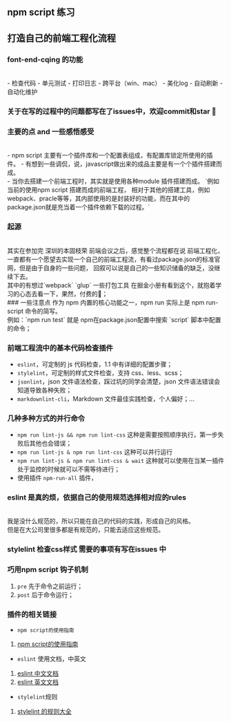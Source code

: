 ## npm script 练习
## 打造自己的前端工程化流程

### font-end-cqing 的功能
<br>
- 检查代码
- 单元测试
- 打印日志
- 跨平台（win、mac）
- 美化log
- 自动刷新
- 自动化维护

### 关于在写的过程中的问题都写在了issues中，欢迎commit和star 💯

### 主要的点 and 一些感悟感受
<br>
- npm script 主要有一个插件库和一个配置表组成，有配置库锁定所使用的插件。
- 有想到一些调侃，说，javascript做出来的成品主要是有一个个插件搭建而成。
<br>
- 当你去搭建一个前端工程时，其实就是使用各种module 插件搭建而成。
`例如当前的使用npm script 搭建而成的前端工程， 相对于其他的搭建工具，例如webpack、pracle等等，其内部使用的是封装好的功能，而在其中的package.json就是充当着一个插件依赖下载的过程。`


### 起源
<br>
其实在参加完 深圳的本固枝荣 前端会议之后，感觉整个流程都在说 前端工程化，
一直都有一个愿望去实现一个自己的前端工程流，有看过package.json的标准官网，但是由于自身的一些问题，
回叙可以说是自己的一些知识储备的缺乏，没继续下去。
<br>
其中的有想过`webpack` `glup` 一些打包工具 
在掘金小册有看到这个，就抱着学习的心态去看一下，果然，付费的💯；
<br>
### 一些注意点
作为 npm 内置的核心功能之一，npm run 实际上是 npm run-script 命令的简写。<br>
例如：`npm run test`
就是 npm在package.json配置中搜索 `script` 脚本中配置的命令；


### 前端工程流中的基本代码检查插件
- `eslint`，可定制的 js 代码检查，1.1 中有详细的配置步骤；
- `stylelint`，可定制的样式文件检查，支持 css、less、scss；
- `jsonlint`，json 文件语法检查，踩过坑的同学会清楚，json 文件语法错误会知道导致各种失败；
- `markdownlint-cli`，Markdown 文件最佳实践检查，个人偏好；...


### 几种多种方式的并行命令
- `npm run lint-js && npm run lint-css` 这种是需要按照顺序执行，第一步失败后其他也会错误；
- `npm run lint-js & npm run lint-css` 这种可以并行运行
- `npm run lint-js & npm run lint-css & wait` 这种就可以使用在当某一插件处于监控的时候就可以不需等待进行；
- 使用插件 `npm-run-all` 插件，<br>

### eslint 是真的烦，依据自己的使用规范选择相对应的rules
<br>
我是没什么规范的，所以只能在自己的代码的实践，形成自己的风格。
<br>
但是在大公司里很多都是有规范的，只能去适应这些规范。


### stylelint 检查css样式 需要的事项有写在issues 中


### 巧用npm script 钩子机制
1. `pre`  先于命令之前运行；<br>
2. `post` 后于命令运行；



### 插件的相关链接
- `npm script的使用指南`
1. [npm script的使用指南](http://www.ruanyifeng.com/blog/2016/10/npm_scripts.html)
- `eslint` 使用文档，中英文
1. [eslint 中文文档](http://eslint.cn/docs/user-guide/configuring)
2. [eslint 英文文档](https://eslint.org/docs/user-guide/command-line-interface)
- `stylelint`规则
1. [stylelint 的规则大全](https://stylelint.io/user-guide/rules/)